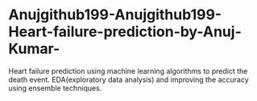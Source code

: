 # Anujgithub199-Anujgithub199-Heart-failure-prediction-by-Anuj-Kumar-
Heart failure prediction using machine learning algorithms to predict the death event. EDA(exploratory data analysis) and improving the accuracy using ensemble techniques.
